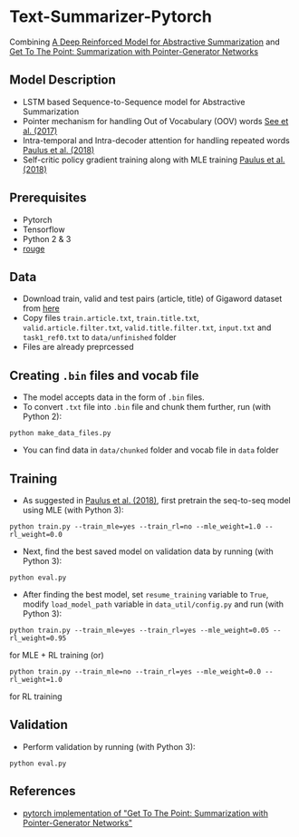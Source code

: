 # Text-Summarizer-Pytorch
Combining [A Deep Reinforced Model for Abstractive Summarization](https://arxiv.org/pdf/1705.04304.pdf) and [Get To The Point: Summarization with Pointer-Generator Networks](https://arxiv.org/pdf/1704.04368.pdf)

## Model Description
* LSTM based Sequence-to-Sequence model for Abstractive Summarization
* Pointer mechanism for handling Out of Vocabulary (OOV) words [See et al. (2017)](https://arxiv.org/pdf/1704.04368.pdf)
* Intra-temporal and Intra-decoder attention for handling repeated words [Paulus et al. (2018)](https://arxiv.org/pdf/1705.04304.pdf)
* Self-critic policy gradient training along with MLE training [Paulus et al. (2018)](https://arxiv.org/pdf/1705.04304.pdf)

## Prerequisites
* Pytorch
* Tensorflow
* Python 2 & 3
* [rouge](https://github.com/pltrdy/rouge) 

## Data
* Download train, valid and test pairs (article, title) of Gigaword dataset from [here](https://github.com/harvardnlp/sent-summary)
* Copy files ```train.article.txt```, ```train.title.txt```, ```valid.article.filter.txt```, ```valid.title.filter.txt```, ```input.txt``` and ```task1_ref0.txt``` to ```data/unfinished``` folder
* Files are already preprcessed

## Creating ```.bin``` files and vocab file
* The model accepts data in the form of ```.bin``` files.
* To convert ```.txt``` file into ```.bin``` file and chunk them further, run (with Python 2):
```
python make_data_files.py
```
* You can find data in ```data/chunked``` folder and vocab file in ```data``` folder

## Training
* As suggested in [Paulus et al. (2018)](https://arxiv.org/pdf/1705.04304.pdf), first pretrain the seq-to-seq model using MLE (with Python 3):
```
python train.py --train_mle=yes --train_rl=no --mle_weight=1.0 --rl_weight=0.0
```
* Next, find the best saved model on validation data by running (with Python 3):
```
python eval.py
```
* After finding the best model, set ```resume_training``` variable to ```True```, modify ```load_model_path``` variable in ```data_util/config.py``` and run (with Python 3):
```
python train.py --train_mle=yes --train_rl=yes --mle_weight=0.05 --rl_weight=0.95
```
for MLE + RL training (or)
```
python train.py --train_mle=no --train_rl=yes --mle_weight=0.0 --rl_weight=1.0
```
for RL training

## Validation
* Perform validation by running (with Python 3):
```
python eval.py
```
## References
* [pytorch implementation of "Get To The Point: Summarization with Pointer-Generator Networks"](https://github.com/atulkum/pointer_summarizer)
